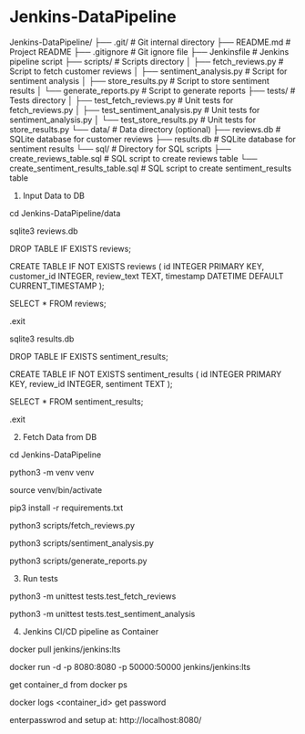 # Jenkins-DataPipeline


Jenkins-DataPipeline/
├── .git/                       # Git internal directory
├── README.md                   # Project README
├── .gitignore                  # Git ignore file
├── Jenkinsfile                 # Jenkins pipeline script
├── scripts/                    # Scripts directory
│   ├── fetch_reviews.py        # Script to fetch customer reviews
│   ├── sentiment_analysis.py   # Script for sentiment analysis
│   ├── store_results.py        # Script to store sentiment results
│   └── generate_reports.py     # Script to generate reports
├── tests/                      # Tests directory
│   ├── test_fetch_reviews.py   # Unit tests for fetch_reviews.py
│   ├── test_sentiment_analysis.py  # Unit tests for sentiment_analysis.py
│   └── test_store_results.py   # Unit tests for store_results.py
└── data/                       # Data directory (optional)
    ├── reviews.db              # SQLite database for customer reviews
    ├── results.db              # SQLite database for sentiment results
    └── sql/                    # Directory for SQL scripts
        ├── create_reviews_table.sql          # SQL script to create reviews table
        └── create_sentiment_results_table.sql # SQL script to create sentiment_results table


1. Input Data to DB

cd Jenkins-DataPipeline/data

sqlite3 reviews.db

DROP TABLE IF EXISTS reviews;

CREATE TABLE IF NOT EXISTS reviews (
    id INTEGER PRIMARY KEY,
    customer_id INTEGER,
    review_text TEXT,
    timestamp DATETIME DEFAULT CURRENT_TIMESTAMP
);

SELECT * FROM reviews;

.exit

sqlite3 results.db

DROP TABLE IF EXISTS sentiment_results;

CREATE TABLE IF NOT EXISTS sentiment_results (
    id INTEGER PRIMARY KEY,
    review_id INTEGER,
    sentiment TEXT
);

SELECT * FROM sentiment_results;

.exit


2. Fetch Data from DB

cd Jenkins-DataPipeline 

python3 -m venv venv

source venv/bin/activate

pip3 install -r requirements.txt

python3 scripts/fetch_reviews.py

python3 scripts/sentiment_analysis.py

python3 scripts/generate_reports.py

3. Run tests

python3 -m unittest tests.test_fetch_reviews

python3 -m unittest tests.test_sentiment_analysis

4. Jenkins CI/CD pipeline as Container

docker pull jenkins/jenkins:lts

docker run -d -p 8080:8080 -p 50000:50000 jenkins/jenkins:lts

get container_d from
docker ps

docker logs <container_id>
get password 

enterpasswrod and setup at:
http://localhost:8080/

